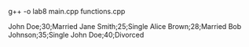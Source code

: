 g++ -o lab8 main.cpp functions.cpp


John Doe;30;Married
Jane Smith;25;Single
Alice Brown;28;Married
Bob Johnson;35;Single
John Doe;40;Divorced
